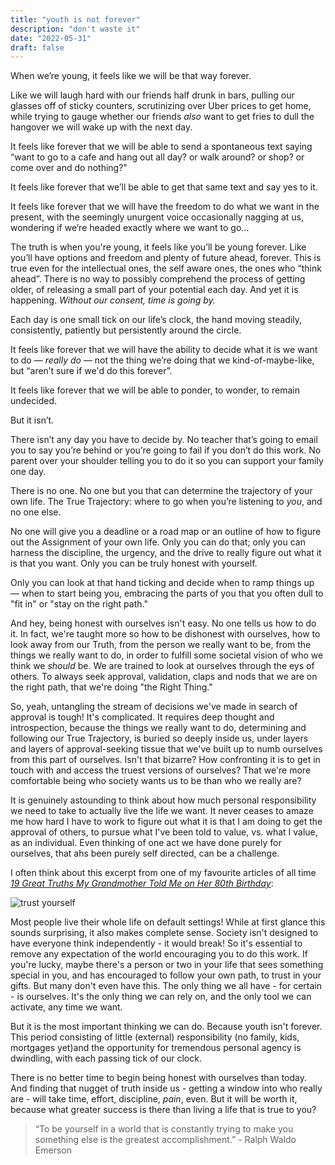 ```yaml
---
title: "youth is not forever"
description: "don't waste it"
date: "2022-05-31"
draft: false
---
```

When we’re young, it feels like we will be that way forever. 

Like we will laugh hard with our friends half drunk in bars, pulling our glasses off of sticky counters, scrutinizing over Uber prices to get home, while trying to gauge whether our friends _also_ want to get fries to dull the hangover we will wake up with the next day. 

It feels like forever that we will be able to send a spontaneous text saying “want to go to a cafe and hang out all day? or walk around? or shop? or come over and do nothing?" 

It feels like forever that we’ll be able to get that same text and say yes to it.

It feels like forever that we will have the freedom to do what we want in the present, with the seemingly unurgent voice occasionally nagging at us, wondering if we’re headed exactly where we want to go… 

The truth is when you're young, it feels like you’ll be young forever. Like you’ll have options and freedom and plenty of future ahead, forever. This is true even for the intellectual ones, the self aware ones, the ones who “think ahead”. There is no way to possibly comprehend the process of getting older, of releasing a small part of your potential each day. And yet it is happening. _Without our consent, time is going by._

Each day is one small tick on our life’s clock, the hand moving steadily, consistently, patiently but persistently around the circle. 

It feels like forever that we will have the ability to decide what it is we want to do — _really do_ — not the thing we’re doing that we kind-of-maybe-like, but “aren’t  sure if we'd do this forever”. 

It feels like forever that we will be able to ponder, to wonder, to remain undecided. 

But it isn’t. 

There isn’t any day you have to decide by. No teacher that’s going to email you to say you’re behind or you’re going to fail if you don’t do this work. No parent over your shoulder telling you to do it so you can support your family one day. 

There is no one. No one but you that can determine the trajectory of your own life. The True Trajectory: where to go when you’re listening to _you_, and no one else. 

No one will give you a deadline or a road map or an outline of how to figure out the Assignment of your own life. Only you can do that; only you can harness the discipline, the urgency, and the drive to really figure out what it is that you want. Only you can be truly honest with yourself. 

Only you can look at that hand ticking and decide when to  ramp things up — when to start being you, embracing the parts of you that you often dull to "fit in" or "stay on the right path."

And hey, being honest with ourselves isn't easy. No one tells us how to do it. In fact, we're taught more so how to be dishonest with ourselves, how to look away from our Truth, from the person we really want to be, from the things we really want to do, in order to fulfill some societal vision of who we think we _should_ be. We are trained to look at ourselves through the eys of others. To always seek approval, validation, claps and nods that we are on the right path, that we're doing "the Right Thing." 

So, yeah, untangling the stream of decisions we've made in search of approval is tough! It's complicated. It requires deep thought and introspection, because the things we really want to do, determining and following our True Trajectory, is buried so deeply inside us, under layers and layers of approval-seeking tissue that we've built up to numb ourselves from this part of ourselves. Isn't that bizarre? How confronting it is to get in touch with and access the truest versions of ourselves? That we're more comfortable being who society wants us to be than who we really are?

It is genuinely astounding to think about how much personal responsibility we need to take to actually live the life we want. It never ceases to amaze me how hard I have to work to figure out what it is that I am doing to get the approval of others, to pursue what I've been told to value, vs. what I value, as an individual. Even thinking of one act we have done purely for ourselves, that ahs been purely self directed, can be a challenge. 

I often think about this excerpt from one of my favourite articles of all time [_19 Great Truths My Grandmother Told Me on Her 80th Birthday_](https://www.marcandangel.com/2022/01/18/19-great-truths-my-grandmother-told-me-on-her-90th-birthday/):

![trust yourself](defaultsettings.png)

Most people live their whole life on default settings! While at first glance this sounds surprising, it also makes complete sense. Society isn't designed to have everyone think independently - it would break! So it's essential to remove any expectation of the world encouraging you to do this work. If you're lucky, maybe there's a person or two in your life that sees something special in you, and has encouraged to follow your own path, to trust in your gifts. But many don't even have this. The only thing we all have - for certain - is ourselves. It's the only thing we can rely on, and the only tool we can activate, any time we want. 


But it is the most important thinking we can do. Because youth isn't forever. This period consisting of little (external) responsibility (no family, kids, mortgages yet)and the opportunity for tremendous personal agency is dwindling, with each passing tick of our clock. 

There is no better time to begin being honest with ourselves than today. And finding that nugget of truth inside us - getting a window into who really are - will take time, effort, discipline, _pain_, even. But it will be worth it, because what greater success is there than living a life that is true to you? 

>“To be yourself in a world that is constantly trying to make you something else is the greatest accomplishment.” - Ralph Waldo Emerson </br>
